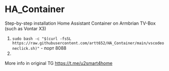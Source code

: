 # HA_Container
Step-by-step installation Home Assistant Container on Armbrian TV-Box (such as Vontar X3)


1. ```sudo bash -c "$(curl -fsSL https://raw.githubusercontent.com/artt652/HA_Container/main/vscodeoneclick.sh)"``` - порт 8088
2. 

More info in original TG https://t.me/u2smart4home
